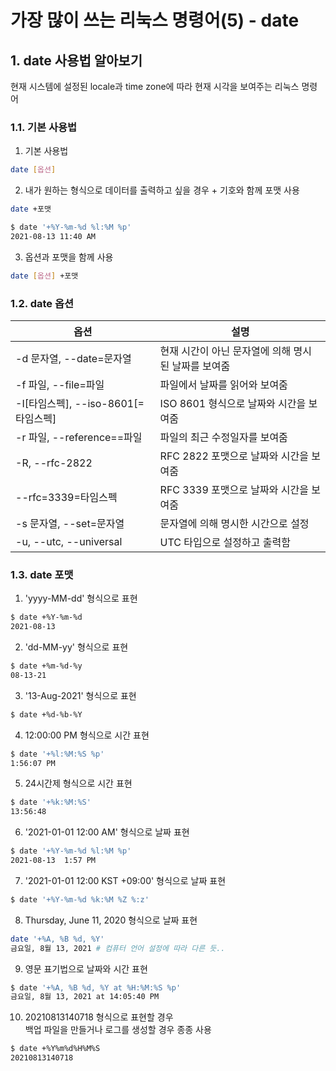 # 가장 많이 쓰는 리눅스 명령어(5) - date

## 1. date 사용법 알아보기
현재 시스템에 설정된 locale과 time zone에 따라 현재 시각을 보여주는 리눅스 명령어
### 1.1. 기본 사용법
1. 기본 사용법
```bash
date [옵션]
```
2. 내가 원하는 형식으로 데이터를 출력하고 싶을 경우 + 기호와 함께 포맷 사용
```bash
date +포맷

$ date '+%Y-%m-%d %l:%M %p'
2021-08-13 11:40 AM
```
3. 옵션과 포맷을 함께 사용
```bash
date [옵션] +포맷
```
### 1.2. date 옵션
|옵션|설명|
|--|--|
|-d 문자열, --date=문자열|현재 시간이 아닌 문자열에 의해 명시된 날짜를 보여줌|
|-f 파일, --file=파일|파일에서 날짜를 읽어와 보여줌|
|-I[타임스펙], --iso-8601[=타임스펙]|ISO 8601 형식으로 날짜와 시간을 보여줌|
|-r 파일, --reference==파일|파일의 최근 수정일자를 보여줌|
|-R, --rfc-2822|RFC 2822 포맷으로 날짜와 시간을 보여줌|
|--rfc=3339=타임스펙|RFC 3339 포맷으로 날짜와 시간을 보여줌|
|-s 문자열, --set=문자열|문자열에 의해 명시한 시간으로 설정|
|-u, --utc, --universal|UTC 타입으로 설정하고 출력함|

### 1.3. date 포맷
1. 'yyyy-MM-dd' 형식으로 표현
```bash
$ date +%Y-%m-%d
2021-08-13
```
2. 'dd-MM-yy' 형식으로 표현
```bash
$ date +%m-%d-%y
08-13-21
```
3. '13-Aug-2021' 형식으로 표현
```bash
$ date +%d-%b-%Y
```
4. 12:00:00 PM 형식으로 시간 표현
```bash
$ date '+%l:%M:%S %p'
1:56:07 PM
```
5. 24시간제 형식으로 시간 표현
```bash
$ date '+%k:%M:%S'
13:56:48
```
6. '2021-01-01 12:00 AM' 형식으로 날짜 표현
```bash
$ date '+%Y-%m-%d %l:%M %p'
2021-08-13  1:57 PM
```
7. '2021-01-01 12:00 KST +09:00' 형식으로 날짜 표현
```bash
$ date '+%Y-%m-%d %k:%M %Z %:z'
```
8. Thursday, June 11, 2020 형식으로 날짜 표현
```bash
date '+%A, %B %d, %Y'
금요일, 8월 13, 2021 # 컴퓨터 언어 설정에 따라 다른 듯..
```
9. 영문 표기법으로 날짜와 시간 표현
```bash
$ date '+%A, %B %d, %Y at %H:%M:%S %p'
금요일, 8월 13, 2021 at 14:05:40 PM
```
10. 20210813140718 형식으로 표현할 경우<br>
백업 파일을 만들거나 로그를 생성할 경우 종종 사용
```bash
$ date +%Y%m%d%H%M%S
20210813140718
```
